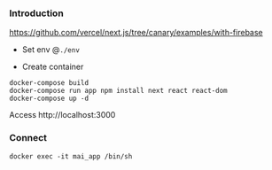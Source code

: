 ### Introduction

https://github.com/vercel/next.js/tree/canary/examples/with-firebase

- Set env @`./env`

- Create container

```
docker-compose build
docker-compose run app npm install next react react-dom
docker-compose up -d
```

Access http://localhost:3000

### Connect

```
docker exec -it mai_app /bin/sh
```
